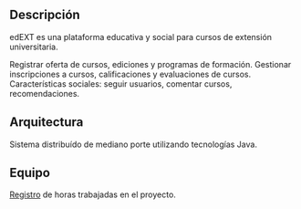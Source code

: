 ## Descripción

edEXT es una plataforma educativa y social para cursos de extensión universitaria.

Registrar oferta de cursos, ediciones y programas de formación.
Gestionar inscripciones a cursos, calificaciones y evaluaciones de cursos.
Características sociales: seguir usuarios, comentar cursos, recomendaciones.

## Arquitectura

Sistema distribuído de mediano porte utilizando tecnologías Java.

## Equipo

[Registro](https://docs.google.com/spreadsheets/d/10KxXDikA_M0vAgQY4yEWVXhcnNSoHl1-n-7liROF9u0/edit?usp=sharing) de horas trabajadas en el proyecto.